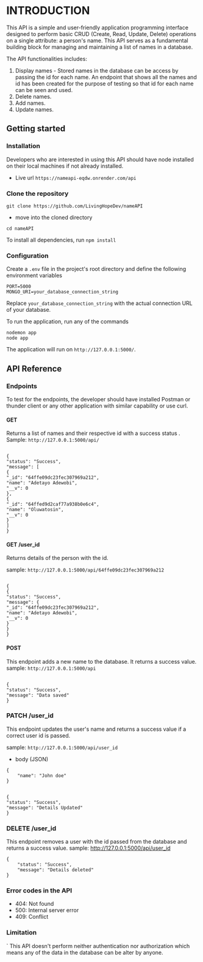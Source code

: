 # INTRODUCTION

This API is a simple and user-friendly application programming interface designed to perform basic CRUD (Create, Read, Update, Delete) operations on a single attribute: a person's name. This API serves as a fundamental building block for managing and maintaining a list of names in a database.

The API functionalities includes:

1. Display names - Stored names in the database can be access by passing the id for each name. An endpoint that shows all the names and id has been created for the purpose of testing so that id for each name can be seen and used.
2. Delete names.
3. Add names.
4. Update names.

## Getting started

### Installation

Developers who are interested in using this API should have node installed on their local machines if not already installed.

- Live url `https://nameapi-eqdw.onrender.com/api`

### Clone the repository

```
git clone https://github.com/LivingHopeDev/nameAPI

```

- move into the cloned directory

```
cd nameAPI
```

To install all dependencies, run `npm install`

### Configuration

Create a `.env` file in the project's root directory and define the following environment variables

```
PORT=5000
MONGO_URI=your_database_connection_string
```

Replace `your_database_connection_string` with the actual connection URL of your database.

To run the application, run any of the commands

```
nodemon app
node app
```

The application will run on `http://127.0.0.1:5000/`.

## API Reference

### Endpoints

To test for the endpoints, the developer should have installed Postman or thunder client or any other application with similar capability or use curl.

#### GET

Returns a list of names and their respective id with a success status .
Sample: `http://127.0.0.1:5000/api/`

```

{
"status": "Success",
"message": [
{
"_id": "64ffe09dc23fec307969a212",
"name": "Adetayo Adewobi",
"__v": 0
},
{
"_id": "64ffed9d2caf77a938b0e6c4",
"name": "Oluwatosin",
"__v": 0
}
]
}

```

#### GET /user_id

Returns details of the person with the id.

sample: `http://127.0.0.1:5000/api/64ffe09dc23fec307969a212`

```

{
{
"status": "Success",
"message": {
"_id": "64ffe09dc23fec307969a212",
"name": "Adetayo Adewobi",
"__v": 0
}
}
}

```

#### POST

This endpoint adds a new name to the database. It returns a success value.
sample: `http://127.0.0.1:5000/api`

```

{
"status": "Success",
"message": "Data saved"
}

```

### PATCH /user_id

This endpoint updates the user's name and returns a success value if a correct user id is passed.

sample: `http://127.0.0.1:5000/api/user_id`

- body (JSON)

```
{
    "name": "John doe"
}
```

```

{
"status": "Success",
"message": "Details Updated"
}

```

### DELETE /user_id

This endpoint removes a user with the id passed from the database and returns a success value.
sample: http://127.0.0.1:5000/api/user_id

```
{
    "status": "Success",
    "message": "Details deleted"
}
```

### Error codes in the API

- 404: Not found
- 500: Internal server error
- 409: Conflict

### Limitation

` This API doesn't perform neither authentication nor authorization which means any of the data in the database can be alter by anyone.
